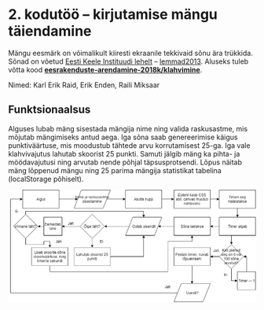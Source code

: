 # 2. kodutöö – kirjutamise mängu täiendamine

Mängu eesmärk on võimalikult kiiresti ekraanile tekkivaid sõnu ära trükkida. Sõnad on võetud [Eesti Keele Instituudi lehelt](http://www.eki.ee/tarkvara/wordlist/) – [lemmad2013](http://www.eki.ee/tarkvara/wordlist/lemmad2013.txt). Aluseks tuleb võtta kood **[eesrakenduste-arendamine-2018k/klahvimine](https://github.com/eesrakenduste-arendamine-2018k/klahvimine)**. 

Nimed: Karl Erik Raid, Erik Enden, Raili Miksaar

## Funktsionaalsus

Alguses lubab mäng sisestada mängija nime ning valida raskusastme, mis mõjutab mängimiseks antud aega. Iga sõna saab genereerimise käigus punktiväärtuse, mis moodustub tähtede arvu korrutamisest 25-ga. Iga vale klahvivajutus lahutab skoorist 25 punkti. Samuti jälgib mäng ka pihta- ja möödavajutusi ning arvutab nende põhjal täpsusprotsendi. Lõpus näitab mäng lõppenud mängu ning 25 parima mängija statistikat tabelina (localStorage põhiselt). 

![Programmi flowchart](images/klahvimine_diagramm.png)